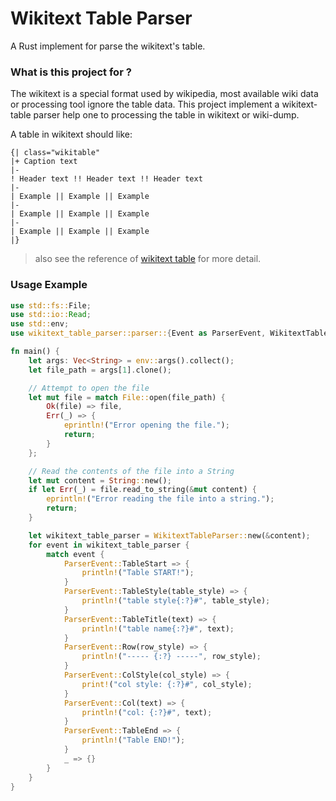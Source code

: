 # Wikitext Table Parser

A Rust implement for parse the wikitext's table.

### What is this project for ?
The wikitext is a special format used by wikipedia, most available wiki data or processing tool ignore the table data. This project implement a wikitext-table parser help one to processing the table in wikitext or wiki-dump.

A table in wikitext should like:
```
{| class="wikitable"
|+ Caption text
|-
! Header text !! Header text !! Header text
|-
| Example || Example || Example
|-
| Example || Example || Example
|-
| Example || Example || Example
|}
```
> also see the reference of [wikitext table](https://en.wikiversity.org/wiki/Help:Wikitext_quick_reference) for more detail.

### Usage Example
```rust
use std::fs::File;
use std::io::Read;
use std::env;
use wikitext_table_parser::parser::{Event as ParserEvent, WikitextTableParser};

fn main() {
    let args: Vec<String> = env::args().collect();
    let file_path = args[1].clone();

    // Attempt to open the file
    let mut file = match File::open(file_path) {
        Ok(file) => file,
        Err(_) => {
            eprintln!("Error opening the file.");
            return;
        }
    };

    // Read the contents of the file into a String
    let mut content = String::new();
    if let Err(_) = file.read_to_string(&mut content) {
        eprintln!("Error reading the file into a string.");
        return;
    }

    let wikitext_table_parser = WikitextTableParser::new(&content);
    for event in wikitext_table_parser {
        match event {
            ParserEvent::TableStart => {
                println!("Table START!");
            }
            ParserEvent::TableStyle(table_style) => {
                println!("table style{:?}#", table_style);
            }
            ParserEvent::TableTitle(text) => {
                println!("table name{:?}#", text);
            }
            ParserEvent::Row(row_style) => {
                println!("----- {:?} -----", row_style);
            }
            ParserEvent::ColStyle(col_style) => {
                print!("col style: {:?}#", col_style);
            }
            ParserEvent::Col(text) => {
                println!("col: {:?}#", text);
            }
            ParserEvent::TableEnd => {
                println!("Table END!");
            }
            _ => {}
        }
    }
}
```